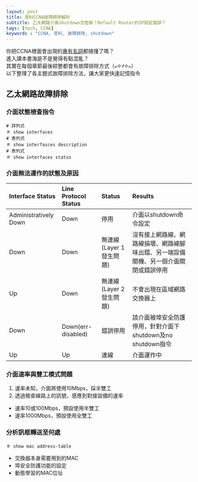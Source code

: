 ```yaml
---
layout: post
title: 思科CCNA故障排除解析
subtitle: 乙太網路介面shutdown怎麼辦？Default Router的IP設定錯誤？
tags: [tech, CCNA]
keywords : "CCNA, 思科, 故障排除, shutdown" 
---
```


你把CCNA裡面會出現的[專有名詞](https://jasminmin.com/2019-05-31-CCNA-words/)都搞懂了嗎？<br>
進入課本書海是不是覺得有點混亂？<br>
其實在每個章節最後綜整都會有故障排除方式（๑✧∀✧๑）<br>
以下整理了各主題式故障排除方法，讓大家更快速記憶指令<br>

## 乙太網路故障排除

### 介面狀態檢查指令

```shell
# 詳列式
＃ show interfaces
# 表列式
＃ show interfasces description
# 表列式
＃ show interfaces status
```

### 介面無法運作的狀態及原因

| Interface Status | Line Protocol Status | Status | Results |
| :------ |:--- | :--- | :--- |
| Administratively Down | Down | 停用 | 介面以shutdown命令設定 |
| Down | Down | 無連線(Layer 1發生問題) | 沒有接上網路線、網路線損壞、網路線腳味出錯、另一端設備關機、另一個介面關閉或錯誤停用 |
| Up | Down | 無連線(Layer 2發生問題) | 不會出現在區域網路交換器上 |
| Down | Down(err-disabled) | 錯誤停用 | 該介面被埠安全防護停用，針對介面下shutdown及no shutdown指令 |
| Up | Up | 連線 | 介面運作中 |

### 介面速率與雙工模式問題

1. 速率未知，介面將使用10Mbps，採半雙工
2. 透過檢查線路上的訊號，感應到對接設備的速率
 * 速率10或100Mbps，預設使用半雙工
 * 速率1000Mbps，預設使用全雙工

### 分析訊框轉送至何處

```shell
＃ show mac address-table
```

* 交換器本身需要用到的MAC
* 埠安全防護功能的設定
* 動態學習的MAC位址